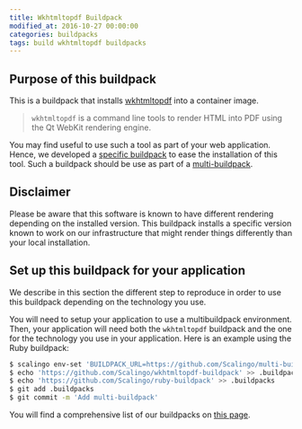 ```yaml
---
title: Wkhtmltopdf Buildpack
modified_at: 2016-10-27 00:00:00
categories: buildpacks
tags: build wkhtmltopdf buildpacks
---
```


## Purpose of this buildpack

This is a buildpack that installs [wkhtmltopdf](http://wkhtmltopdf.org) into a container image.

> `wkhtmltopdf` is a command line tools to render HTML into PDF using the Qt WebKit rendering engine. 

You may find useful to use such a tool as part of your web application. Hence, we developed a [specific buildpack](https://github.com/Scalingo/wkhtmltopdf-buildpack) to ease the installation of this tool. Such a buildpack should be use as part of a [multi-buildpack](http://doc.scalingo.com/buildpacks/multi/). 

## Disclaimer

Please be aware that this software is known to have different rendering depending on the installed version. This buildpack installs a specific version known to work on our infrastructure that might render things differently than your local installation.

## Set up this buildpack for your application

We describe in this section the different step to reproduce in order to use this buildpack depending on the technology you use.

You will need to setup your application to use a multibuildpack environment. Then, your application will need both the `wkhtmltopdf` buildpack and the one for the technology you use in your application. Here is an example using the Ruby buildpack:

```bash
$ scalingo env-set 'BUILDPACK_URL=https://github.com/Scalingo/multi-buildpack.git'
$ echo 'https://github.com/Scalingo/wkhtmltopdf-buildpack' >> .buildpacks
$ echo 'https://github.com/Scalingo/ruby-buildpack' >> .buildpacks
$ git add .buildpacks
$ git commit -m 'Add multi-buildpack'
```

You will find a comprehensive list of our buildpacks on [this page](http://doc.scalingo.com/buildpacks/#buidpacks-included-on-scalingo).

